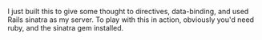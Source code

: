 I just built this to give some thought to directives, data-binding, and used Rails sinatra as my server.  To play with this in action, obviously you'd need ruby, and the sinatra gem installed.
